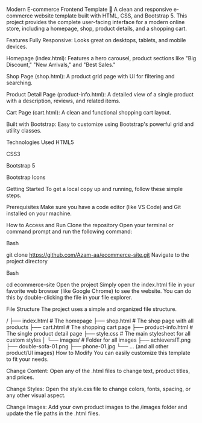 Modern E-commerce Frontend Template 🛒
A clean and responsive e-commerce website template built with HTML, CSS, and Bootstrap 5. This project provides the complete user-facing interface for a modern online store, including a homepage, shop, product details, and a shopping cart.

Features
Fully Responsive: Looks great on desktops, tablets, and mobile devices.

Homepage (index.html): Features a hero carousel, product sections like "Big Discount," "New Arrivals," and "Best Sales."

Shop Page (shop.html): A product grid page with UI for filtering and searching.

Product Detail Page (product-info.html): A detailed view of a single product with a description, reviews, and related items.

Cart Page (cart.html): A clean and functional shopping cart layout.

Built with Bootstrap: Easy to customize using Bootstrap's powerful grid and utility classes.

Technologies Used
HTML5

CSS3

Bootstrap 5

Bootstrap Icons

Getting Started
To get a local copy up and running, follow these simple steps.

Prerequisites
Make sure you have a code editor (like VS Code) and Git installed on your machine.

How to Access and Run
Clone the repository
Open your terminal or command prompt and run the following command:

Bash

git clone https://github.com/Azam-aa/ecommerce-site.git
Navigate to the project directory

Bash

cd ecommerce-site
Open the project
Simply open the index.html file in your favorite web browser (like Google Chrome) to see the website. You can do this by double-clicking the file in your file explorer.

File Structure
The project uses a simple and organized file structure.

/
├── index.html          # The homepage
├── shop.html           # The shop page with all products
├── cart.html           # The shopping cart page
├── product-info.html   # The single product detail page
├── style.css           # The main stylesheet for all custom styles
│
└── images/             # Folder for all images
    ├── achieversIT.png
    ├── double-sofa-01.png
    ├── phone-01.jpg
    └── ... (and all other product/UI images)
How to Modify
You can easily customize this template to fit your needs.

Change Content: Open any of the .html files to change text, product titles, and prices.

Change Styles: Open the style.css file to change colors, fonts, spacing, or any other visual aspect.

Change Images: Add your own product images to the /images folder and update the file paths in the .html files.
